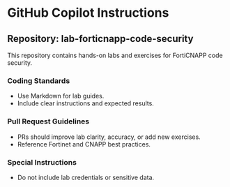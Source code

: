 # GitHub Copilot Instructions

## Repository: lab-forticnapp-code-security
This repository contains hands-on labs and exercises for FortiCNAPP code security.

### Coding Standards
- Use Markdown for lab guides.
- Include clear instructions and expected results.

### Pull Request Guidelines
- PRs should improve lab clarity, accuracy, or add new exercises.
- Reference Fortinet and CNAPP best practices.

### Special Instructions
- Do not include lab credentials or sensitive data.
